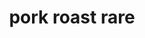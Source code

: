 ---
layout: guide
title: pork roast rare
type: pork
food: roast
doneness: rare
temp_c: 58
temp_f: 136.4
minimum: 2.5
best: 3
maximum: 5.5
---